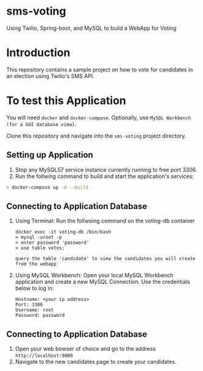 # sms-voting

Using Twilio, Spring-boot, and MySQL to build a WebApp for Voting

# Introduction

This repository contains a sample project on how to vote for candidates in an election using Twilio's SMS API.


# To test this Application

You will need `docker` and `docker-compose`. Optionally, use `MySQL Workbench (for a GUI database view)`.

Clone this repository and navigate into the `sms-voting` project directory.


## Setting up Application

1. Stop any MySQL57 service instance currently running to free port 3306.
2. Run the follwing command to build and start the application's services:
```bash
> docker-compose up -d --build
```

## Connecting to Application Database
1. Using Terminal:
   Run the follwoing command on the voting-db container
    ```
    docker exec -it voting-db /bin/bash
    > mysql -uroot -p
    > enter password 'password'
    > use table votes;
    
    query the table 'candidate' to view the candidates you will create from the webapp
    ```
    
2. Using MySQL Workbench:
   Open your local MySQL Workbench application and create a new MySQL Connection.
   Use the credentials below to log in:

    ```
    Hostname: <your ip address>
    Port: 3306
    Username: root
    Password: password
    ```

## Connecting to Application Database
1. Open your web bowser of choice and go to the address `http://localhost:9000`
2. Navigate to the new candidates page to create your candidates.
